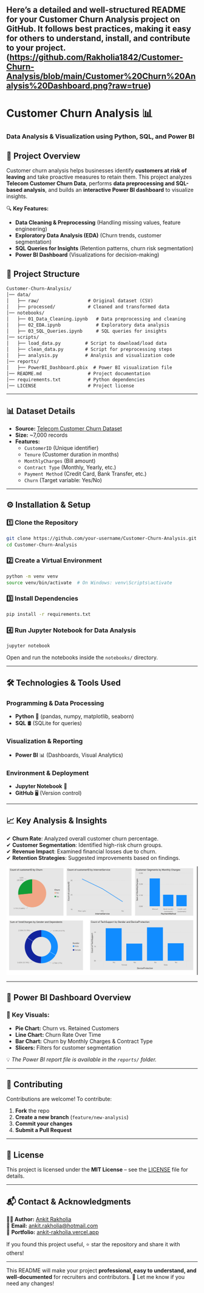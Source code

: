 Here’s a **detailed and well-structured README** for your **Customer Churn Analysis** project on GitHub. It follows best practices, making it easy for others to understand, install, and contribute to your project.  
(https://github.com/Rakholia1842/Customer-Churn-Analysis/blob/main/Customer%20Churn%20Analysis%20Dashboard.png?raw=true) 
---

# **Customer Churn Analysis 📊**  
### **Data Analysis & Visualization using Python, SQL, and Power BI**  

  

## 🚀 **Project Overview**  
Customer churn analysis helps businesses identify **customers at risk of leaving** and take proactive measures to retain them. This project analyzes **Telecom Customer Churn Data**, performs **data preprocessing and SQL-based analysis**, and builds an **interactive Power BI dashboard** to visualize insights.

🔍 **Key Features:**  
- **Data Cleaning & Preprocessing** (Handling missing values, feature engineering)  
- **Exploratory Data Analysis (EDA)** (Churn trends, customer segmentation)  
- **SQL Queries for Insights** (Retention patterns, churn risk segmentation)  
- **Power BI Dashboard** (Visualizations for decision-making)  

## 📂 **Project Structure**  
```
Customer-Churn-Analysis/
│── data/
│   ├── raw/                  # Original dataset (CSV)
│   ├── processed/            # Cleaned and transformed data
│── notebooks/
│   ├── 01_Data_Cleaning.ipynb   # Data preprocessing and cleaning
│   ├── 02_EDA.ipynb             # Exploratory data analysis
│   ├── 03_SQL_Queries.ipynb     # SQL queries for insights
│── scripts/
│   ├── load_data.py         # Script to download/load data
│   ├── clean_data.py        # Script for preprocessing steps
│   ├── analysis.py          # Analysis and visualization code
│── reports/
│   ├── PowerBI_Dashboard.pbix  # Power BI visualization file
│── README.md                 # Project documentation
│── requirements.txt          # Python dependencies
│── LICENSE                   # Project license
```

---

## 📊 **Dataset Details**  
- **Source:** [Telecom Customer Churn Dataset](https://github.com/YBIFoundation/Dataset/raw/main/TelecomCustomerChurn.csv)  
- **Size:** ~7,000 records  
- **Features:**  
  - `CustomerID` (Unique identifier)  
  - `Tenure` (Customer duration in months)  
  - `MonthlyCharges` (Bill amount)  
  - `Contract Type` (Monthly, Yearly, etc.)  
  - `Payment Method` (Credit Card, Bank Transfer, etc.)  
  - `Churn` (Target variable: Yes/No)  

---

## ⚙️ **Installation & Setup**  

### **1️⃣ Clone the Repository**  
```bash
git clone https://github.com/your-username/Customer-Churn-Analysis.git
cd Customer-Churn-Analysis
```

### **2️⃣ Create a Virtual Environment**  
```bash
python -m venv venv
source venv/bin/activate  # On Windows: venv\Scripts\activate
```

### **3️⃣ Install Dependencies**  
```bash
pip install -r requirements.txt
```

### **4️⃣ Run Jupyter Notebook for Data Analysis**
```bash
jupyter notebook
```
Open and run the notebooks inside the `notebooks/` directory.

---

## 🛠 **Technologies & Tools Used**  

### **Programming & Data Processing**
- **Python** 🐍 (pandas, numpy, matplotlib, seaborn)
- **SQL** 🛢 (SQLite for queries)

### **Visualization & Reporting**
- **Power BI** 📊 (Dashboards, Visual Analytics)

### **Environment & Deployment**
- **Jupyter Notebook** 📓
- **GitHub** 🖥 (Version control)

---

## 📈 **Key Analysis & Insights**
✔ **Churn Rate**: Analyzed overall customer churn percentage.  
✔ **Customer Segmentation**: Identified high-risk churn groups.  
✔ **Revenue Impact**: Examined financial losses due to churn.  
✔ **Retention Strategies**: Suggested improvements based on findings.

![Power BI Dashboard](https://github.com/Rakholia1842/Customer-Churn-Analysis/blob/main/Customer%20Churn%20Analysis%20Dashboard.png?raw=true) 

---

## 🎯 **Power BI Dashboard Overview**  
### **📌 Key Visuals**:
- **Pie Chart:** Churn vs. Retained Customers  
- **Line Chart:** Churn Rate Over Time  
- **Bar Chart:** Churn by Monthly Charges & Contract Type  
- **Slicers:** Filters for customer segmentation  

💡 *The Power BI report file is available in the `reports/` folder.*

---

## 🤝 **Contributing**
Contributions are welcome! To contribute:  
1. **Fork** the repo  
2. **Create a new branch** (`feature/new-analysis`)  
3. **Commit your changes**  
4. **Submit a Pull Request**  

---

## 📝 **License**
This project is licensed under the **MIT License** – see the [LICENSE](LICENSE) file for details.

---

## 📬 **Contact & Acknowledgments**
**👨‍💻 Author:** [Ankit Rakholia](https://www.linkedin.com/in/ankit-rakholia)  
📧 **Email:** ankit.rakholia@hotmail.com  
💼 **Portfolio:** [ankit-rakholia.vercel.app](https://ankit-rakholia.vercel.app)  

If you found this project useful, ⭐️ star the repository and share it with others!

---

This README will make your project **professional, easy to understand, and well-documented** for recruiters and contributors. 🚀 Let me know if you need any changes!
